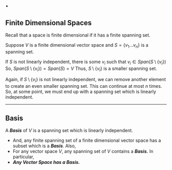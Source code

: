 # .

## Finite Dimensional Spaces

Recall that a space is finite dimensional if it has a finite spanning set.

Suppose $V$ is a finite dimensional vector space and $S=\{v_{1}\dots v_{n}\}$
is a spanning set.
 
If $S$ is not linearly independent, there is some $v_{i}$ such that
	$v_{i} \in Span(S \setminus \{v_{i}\})$
So, $Span(S \setminus \{v_{i}\}) = Span(S) = V$
Thus,
	$S \setminus \{v_{i}\}$ is a smaller spanning set.

Again, if $S \setminus\{v_{i}\}$ is not linearly independent, we can remove another element to create an even smaller spanning set.
This can continue at most $n$ times.
So, at some point, we must end up with a spanning set which is linearly independent.

---

## Basis

A ***Basis*** of $V$ is a spanning set which is linearly independent.
 - And, any finite spanning set of a finite dimensional vector space has a subset which is a ***Basis***.
Also,
 - For any vector space $V$, any spanning set of $V$ contains a ***Basis.***
In particular,
 - ***Any Vector Space has a Basis.***

